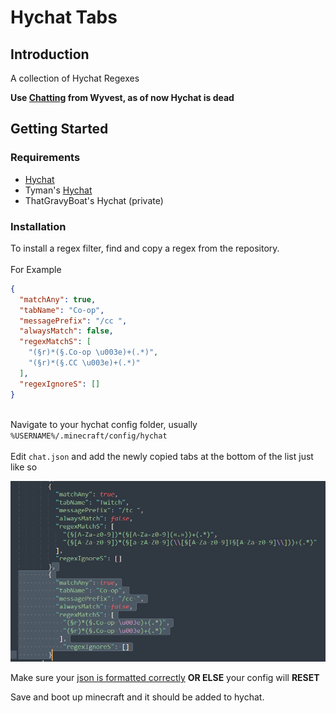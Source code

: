 # Hychat Tabs

## Introduction
A collection of Hychat Regexes

**Use [Chatting](https://github.com/W-OVERFLOW/Chatting) from Wyvest, as of now Hychat is dead**

## Getting Started

### Requirements
* [Hychat](https://github.com/Moulberry/Hychat)
* Tyman's [Hychat](https://github.com/TymanWasTaken/Hychat)
* ThatGravyBoat's Hychat (private)

### Installation
To install a regex filter, find and copy a regex from the repository. <br>
<br> For Example <br>

```json
{
  "matchAny": true,
  "tabName": "Co-op",
  "messagePrefix": "/cc ",
  "alwaysMatch": false,
  "regexMatchS": [
    "(§r)*(§.Co-op \u003e)+(.*)",
    "(§r)*(§.CC \u003e)+(.*)"
  ],
  "regexIgnoreS": []
}
``` 
<br> Navigate to your hychat config folder, usually `%USERNAME%/.minecraft/config/hychat` <br>
<br>Edit `chat.json` and add the newly copied tabs at the bottom of the list just like so <br>

![Installation_example](./assets/installation_example.png "installation example") <br>

Make sure your [json is formatted correctly](https://jsonformatter.curiousconcept.com/#) **OR ELSE** your config will **RESET**<br>

Save and boot up minecraft and it should be added to hychat.


